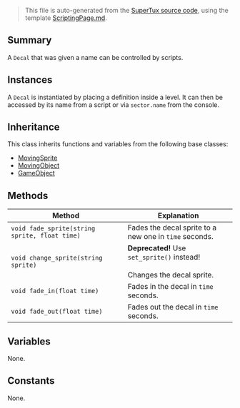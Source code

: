 > This file is auto-generated from the [SuperTux source code](https://github.com/SuperTux/supertux/tree/master/src), using the template [ScriptingPage.md](https://github.com/SuperTux/wiki/tree/master/templates/ScriptingPage.md).

Summary
-------

A `Decal` that was given a name can be controlled by scripts. 

Instances
--------

A `Decal` is instantiated by placing a definition inside a level. It can then be accessed by its name from a script or via `sector.name` from the console. 

Inheritance
--------

This class inherits functions and variables from the following base classes:
* [MovingSprite](https://github.com/SuperTux/supertux/wiki/ScriptingMovingSprite)
* [MovingObject](https://github.com/SuperTux/supertux/wiki/ScriptingMovingObject)
* [GameObject](https://github.com/SuperTux/supertux/wiki/ScriptingGameObject)


Methods
-------

Method | Explanation
-------|-------
`void fade_sprite(string sprite, float time)` | Fades the decal sprite to a new one in `time` seconds.
`void change_sprite(string sprite)` | **Deprecated!** Use `set_sprite()` instead! <br /><br />Changes the decal sprite.
`void fade_in(float time)` | Fades in the decal in `time` seconds.
`void fade_out(float time)` | Fades out the decal in `time` seconds.


Variables
---------

None.

Constants
---------

None.
